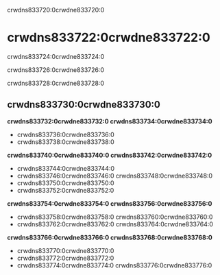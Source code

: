 crwdns833720:0crwdne833720:0
# crwdns833722:0crwdne833722:0

crwdns833724:0crwdne833724:0

crwdns833726:0crwdne833726:0

crwdns833728:0crwdne833728:0
## crwdns833730:0crwdne833730:0

**crwdns833732:0crwdne833732:0 crwdns833734:0crwdne833734:0**

* crwdns833736:0crwdne833736:0
* crwdns833738:0crwdne833738:0

**crwdns833740:0crwdne833740:0 crwdns833742:0crwdne833742:0**

* crwdns833744:0crwdne833744:0
* crwdns833746:0crwdne833746:0 crwdns833748:0crwdne833748:0
* crwdns833750:0crwdne833750:0
* crwdns833752:0crwdne833752:0

**crwdns833754:0crwdne833754:0 crwdns833756:0crwdne833756:0**

* crwdns833758:0crwdne833758:0 crwdns833760:0crwdne833760:0
* crwdns833762:0crwdne833762:0 crwdns833764:0crwdne833764:0

**crwdns833766:0crwdne833766:0 crwdns833768:0crwdne833768:0**

* crwdns833770:0crwdne833770:0
* crwdns833772:0crwdne833772:0
* crwdns833774:0crwdne833774:0 crwdns833776:0crwdne833776:0
